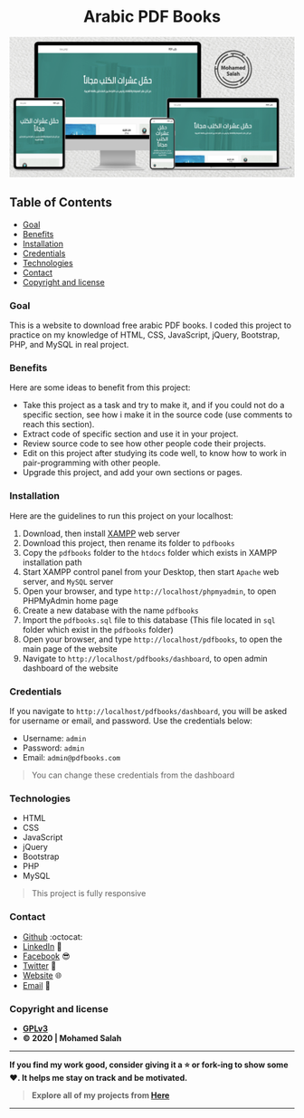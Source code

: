 <h1 align="center">Arabic PDF Books</h1>

<p align="center">
<img src="Mockup.jpg" alt="Responsive Mockup">
</p>

## Table of Contents

- [Goal](#goal)
- [Benefits](#benefits)
- [Installation](#installation)
- [Credentials](#credentials)
- [Technologies](#technologies)
- [Contact](#contact)
- [Copyright and license](#copyright-and-license)

### Goal

This is a website to download free arabic PDF books. I coded this project to practice on my knowledge of HTML, CSS, JavaScript, jQuery, Bootstrap, PHP, and MySQL in real project.

### Benefits

Here are some ideas to benefit from this project:

- Take this project as a task and try to make it, and if you could not do a specific section, see how i make it in the source code (use comments to reach this section).
- Extract code of specific section and use it in your project.
- Review source code to see how other people code their projects.
- Edit on this project after studying its code well, to know how to work in pair-programming with other people.
- Upgrade this project, and add your own sections or pages.

### Installation

Here are the guidelines to run this project on your localhost:

1. Download, then install [XAMPP](https://www.apachefriends.org/download.html) web server
2. Download this project, then rename its folder to `pdfbooks`
3. Copy the `pdfbooks` folder to the `htdocs` folder which exists in XAMPP installation path
4. Start XAMPP control panel from your Desktop, then start `Apache` web server, and `MySQL` server
5. Open your browser, and type `http://localhost/phpmyadmin`, to open PHPMyAdmin home page
6. Create a new database with the name `pdfbooks`
7. Import the `pdfbooks.sql` file to this database (This file located in `sql` folder which exist in the `pdfbooks` folder)
5. Open your browser, and type `http://localhost/pdfbooks`, to open the main page of the website
6. Navigate to `http://localhost/pdfbooks/dashboard`, to open admin dashboard of the website


### Credentials

If you navigate to `http://localhost/pdfbooks/dashboard`, you will be asked for username or email, and password. Use the credentials below:

- Username: `admin`
- Password: `admin`
- Email: `admin@pdfbooks.com`

> You can change these credentials from the dashboard

### Technologies

- HTML
- CSS
- JavaScript
- jQuery
- Bootstrap
- PHP
- MySQL

> This project is fully responsive

### Contact

- [Github](https://github.com/salahineo) :octocat:
- [LinkedIn](https://linkedin.com/in/salahineo) 💼
- [Facebook](https://facebook.com/salahineo) 😎
- [Twitter](https://twitter.com/salahineo) 🐤
- [Website](https://salahineo.github.io/salahineo/) :globe_with_meridians:
- <a href="mailto:salahineo.work@gmail.com">Email</a> :email:

### Copyright and license

- **[GPLv3](https://www.gnu.org/licenses/gpl-3.0)**
- **© 2020 | Mohamed Salah**

---

**If you find my work good, consider giving it a :star: or fork-ing to show some :heart:. It helps me stay on track and be motivated.**

> **Explore all of my projects from [Here](https://github.com/salahineo/Projects-Reference)**

---

